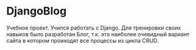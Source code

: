 # DjangoBlog

Учебное проект. Учился работать с Django.
Для тренировки своих навыков было разработан Блог, т.к. это наиболее очевидный вариант сайта в котором проиходят все процессы из цикла CRUD.
